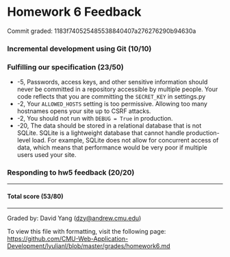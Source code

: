 Homework 6 Feedback
==================

Commit graded: 1183f740525485538840407a276276290b94630a

### Incremental development using Git (10/10)

### Fulfilling our specification (23/50)
* -5, Passwords, access keys, and other sensitive information should never be committed in a repository accessible by multiple people. Your code reflects that you are committing the `SECRET_KEY` in settings.py
* -2, Your `ALLOWED_HOSTS` setting is too permissive. Allowing too many hostnames opens your site up to CSRF attacks.
* -2, You should not run with `DEBUG = True` in production.
* -20, The data should be stored in a relational database that is not SQLite. SQLite is a lightweight database that cannot handle production-level load. For example, SQLite does not allow for concurrent access of data, which means that performance would be very poor if multiple users used your site.

### Responding to hw5 feedback (20/20)

---
#### Total score (53/80)
---
Graded by: David Yang (dzy@andrew.cmu.edu)

To view this file with formatting, visit the following page: https://github.com/CMU-Web-Application-Development/lyulianl/blob/master/grades/homework6.md

